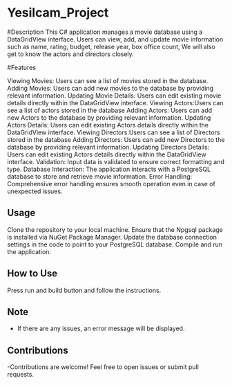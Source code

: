 # Yesilcam_Project

#Description
This C# application manages a movie database using a DataGridView interface. Users can view, add, and update movie information such as name, rating, budget, release year, box office count,
We will also get to know the actors and directors closely.


#Features

Viewing Movies: Users can see a list of movies stored in the database.
Adding Movies: Users can add new movies to the database by providing relevant information.
Updating Movie Details: Users can edit existing movie details directly within the DataGridView interface.
Viewing Actors:Users can see a list of actors stored in the database
Adding Actors: Users can add new Actors to the database by providing relevant information.
Updating Actors Details: Users can edit existing Actors details directly within the DataGridView interface.
Viewing Directors:Users can see a list of Directors stored in the database
Adding Directors: Users can add new Directors to the database by providing relevant information.
Updating Directors Details: Users can edit existing Actors details directly within the DataGridView interface.
Validation: Input data is validated to ensure correct formatting and type.
Database Interaction: The application interacts with a PostgreSQL database to store and retrieve movie information.
Error Handling: Comprehensive error handling ensures smooth operation even in case of unexpected issues.

## Usage

Clone the repository to your local machine.
Ensure that the Npgsql package is installed via NuGet Package Manager.
Update the database connection settings in the code to point to your PostgreSQL database.
Compile and run the application.

## How to Use

Press run and build button and follow the instructions.

## Note

- If there are any issues, an error message will be displayed.

## Contributions

-Contributions are welcome! Feel free to open issues or submit pull requests.
